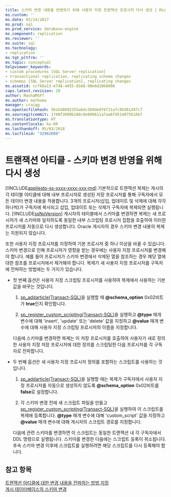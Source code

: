 ```yaml
---
title: 스키마 변경 내용을 반영하기 위해 사용자 지정 트랜잭션 프로시저 다시 생성 | Microsoft 문서
ms.custom: ''
ms.date: 03/14/2017
ms.prod: sql
ms.prod_service: database-engine
ms.component: replication
ms.reviewer: ''
ms.suite: sql
ms.technology:
- replication
ms.tgt_pltfrm: ''
ms.topic: conceptual
helpviewer_keywords:
- custom procedures [SQL Server replication]
- transactional replication, replicating schema changes
- schemas [SQL Server replication], replicating changes
ms.assetid: ccf68a13-e748-4455-8168-90e6d2868098
caps.latest.revision: 29
author: MashaMSFT
ms.author: mathoma
manager: craigg
ms.openlocfilehash: 56a5d8692355a6dc3b9de0f6f21afc85d61d47c7
ms.sourcegitcommit: 1740f3090b168c0e809611a7aa6fd514075616bf
ms.translationtype: HT
ms.contentlocale: ko-KR
ms.lasthandoff: 05/03/2018
ms.locfileid: "32962608"
---
```

# <a name="transactional-articles---regenerate-to-reflect-schema-changes"></a>트랜잭션 아티클 - 스키마 변경 반영을 위해 다시 생성
[!INCLUDE[appliesto-ss-xxxx-xxxx-xxx-md](../../../includes/appliesto-ss-xxxx-xxxx-xxx-md.md)]
  기본적으로 트랜잭션 복제는 게시의 각 테이블 아티클에 대해 내부 프로시저로 생성된 저장 프로시저를 통해 구독자에서 모든 데이터 변경 내용을 적용합니다. 3개의 프로시저(삽입, 업데이트 및 삭제에 대해 각각 하나씩)가 구독자에 복사되고 삽입, 업데이트 또는 삭제가 구독자에 복제되면 실행됩니다. [!INCLUDE[ssNoVersion](../../../includes/ssnoversion-md.md)] 게시자의 테이블에서 스키마를 변경하면 복제는 새 프로시저가 새 스키마와 일치하도록 동일한 내부 스크립팅 프로시저 집합을 호출하여 이러한 프로시저를 자동으로 다시 생성합니다. Oracle 게시자의 경우 스키마 변경 내용의 복제는 지원되지 않습니다.  
  
 또한 사용자 지정 프로시저를 지정하여 기본 프로시저 중 하나 이상을 바꿀 수 있습니다. 스키마 변경으로 인해 프로시저가 영향을 받는 경우에는 사용자 지정 프로시저를 변경해야 합니다. 예를 들어 프로시저가 스키마 변경에서 삭제된 열을 참조하는 경우 해당 열에 대한 참조를 프로시저에서 제거해야 합니다. 복제가 새 사용자 지정 프로시저를 구독자에 전파하는 방법에는 두 가지가 있습니다.  
  
-   첫 번째 옵션은 사용자 지정 스크립팅 프로시저를 사용하여 복제에서 사용하는 기본값을 바꾸는 것입니다.  
  
    1.  [sp_addarticle&#40;Transact-SQL&#41;](../../../relational-databases/system-stored-procedures/sp-addarticle-transact-sql.md)을 실행할 때 **@schema_option** 0x02비트가 **true**인지 확인합니다.  
  
    2.  [sp_register_custom_scripting&#40;Transact-SQL&#41;](../../../relational-databases/system-stored-procedures/sp-register-custom-scripting-transact-sql.md)을 실행하고 **@type** 매개 변수에 대해 'insert', 'update' 또는 'delete' 값을 지정하고 **@value** 매개 변수에 대해 사용자 지정 스크립팅 프로시저의 이름을 지정합니다.  
  
     다음에 스키마를 변경하면 복제는 이 저장 프로시저를 호출하여 사용자가 새로 정의한 사용자 지정 저장 프로시저에 대한 정의를 스크립팅한 다음 프로시저를 각 구독자로 전파합니다.  
  
-   두 번째 옵션은 새 사용자 지정 프로시저 정의를 포함하는 스크립트를 사용하는 것입니다.  
  
    1.  [sp_addarticle&#40;Transact-SQL&#41;](../../../relational-databases/system-stored-procedures/sp-addarticle-transact-sql.md)을 실행할 때는 복제가 구독자에서 사용자 지정 프로시저를 자동으로 생성하지 않도록 **@schema_option** 0x02비트를 **false**로 설정합니다.  
  
    2.  각 스키마 변경 전에 새 스크립트 파일을 만들고 [sp_register_custom_scripting&#40;Transact-SQL&#41;](../../../relational-databases/system-stored-procedures/sp-register-custom-scripting-transact-sql.md)을 실행하여 이 스크립트를 복제에 등록합니다. **@type** 매개 변수에 대해 'custom_script' 값을 지정하고 **@value** 매개 변수에 대해 게시자의 스크립트 경로를 지정합니다.  
  
     다음에 관련 스키마를 변경하면 이 스크립트는 동일한 트랜잭션 내 각 구독자에서 DDL 명령으로 실행됩니다. 스키마를 변경한 다음에는 스크립트 등록이 취소됩니다. 후속 스키마 변경 이후에 스크립트를 실행하려면 해당 스크립트를 다시 등록해야 합니다.  
  
## <a name="see-also"></a>참고 항목  
 [트랜잭션 아티클에 대한 변경 내용을 전파하는 방법 지정](../../../relational-databases/replication/transactional/transactional-articles-specify-how-changes-are-propagated.md)   
 [게시 데이터베이스의 스키마 변경](../../../relational-databases/replication/publish/make-schema-changes-on-publication-databases.md)  
  
  
